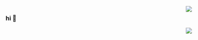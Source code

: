 <img align="right" src="https://github-readme-stats.vercel.app/api?username=stream12138&show_icons=true&icon_color=CE1D2D&text_color=718096&bg_color=ffffff&hide_title=true" />

### hi 👋

<img align="right" src="https://github-readme-stats.vercel.app/api/top-langs/?username=stream12138&hide_title=true&hide_border=true&layout=compact&langs_count=6&text_color=000&icon_color=fff&theme=graywhite" />